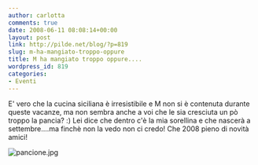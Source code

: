 ```yaml
---
author: carlotta
comments: true
date: 2008-06-11 08:08:14+00:00
layout: post
link: http://pilde.net/blog/?p=819
slug: m-ha-mangiato-troppo-oppure
title: M ha mangiato troppo oppure....
wordpress_id: 819
categories:
- Eventi
---
```


E' vero che la cucina siciliana è irresistibile e M non si è contenuta durante queste vacanze, ma non sembra anche a voi che le sia cresciuta un pò troppo la pancia? :)
Lei dice che dentro c'è la mia sorellina e che nascerà a settembre....ma finchè non la vedo non ci credo! 
Che 2008 pieno di novità amici!

![pancione.jpg](http://pilde.net/blog/wp-content/uploads/2008/06/pancione.jpg)
